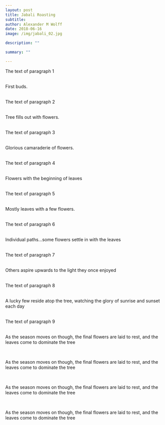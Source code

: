 ```yaml
---
layout: post
title: Jabali Roasting
subtitle:
author: Alexander M Wolff
date: 2018-06-16
image: /img/jabali_02.jpg

description: ""

summary: ""

---
```


<div class="narrow-lead">
The text of paragraph 1
</div>
<br>

<div class="top-center-block">
<img class="tall-image" src="/img/jabali_01.jpg" alt="">
<p>First buds.</p>
</div>
<br>


<div class="narrow-lead">
The text of paragraph 2
</div>
<br>

<div class="top-center-block">
<img class="image" src="/img/jabali_02.jpg" alt="">
<p>Tree fills out with flowers.</p>
</div>
<br>


<div class="narrow-lead">
The text of paragraph 3
</div>
<br>

<div class="top-center-block">
<img class="image" src="/img/jabali_03.jpg" alt="">
<p>Glorious camaraderie of flowers.</p>
</div>
<br>


<div class="narrow-lead">
The text of paragraph 4
</div>
<br>

<div class="top-center-block">
<img class="image" src="/img/jabali_04.jpg" alt="">
<p>Flowers with the beginning of leaves</p>
</div>
<br>


<div class="narrow-lead">
The text of paragraph 5
</div>
<br>

<div class="top-center-block">
<img class="image" src="/img/jabali_05.jpg" alt="">
<p>Mostly leaves with a few flowers.</p>
</div>
<br>


<div class="narrow-lead">
The text of paragraph 6
</div>
<br>

<div class="top-center-block">
<img class="image" src="/img/jabali_06.jpg" alt="">
<p>Individual paths…some flowers settle in with the leaves</p>
</div>
<br>


<div class="narrow-lead">
The text of paragraph 7
</div>
<br>

<div class="top-center-block">
<img class="tall-image" src="/img/jabali_07.jpg" alt="">
<p>Others aspire upwards to the light they once enjoyed</p>
</div>
<br>


<div class="narrow-lead">
The text of paragraph 8
</div>
<br>

<div class="top-center-block">
<img class="tall-image" src="/img/jabali_08.jpg" alt="">
<p>A lucky few reside atop the tree, watching the glory of sunrise and sunset each day</p>
</div>
<br>


<div class="narrow-lead">
The text of paragraph 9
</div>
<br>

<div class="top-center-block">
<img class="tall-image" src="/img/jabali_09.jpg" alt="">
<p>As the season moves on though, the final flowers are laid to rest, and the leaves come to dominate the tree</p>
</div>
<br>

<div class="top-center-block">
<img class="image" src="/img/jabali_10.jpg" alt="">
<p>As the season moves on though, the final flowers are laid to rest, and the leaves come to dominate the tree</p>
</div>
<br>

<div class="top-center-block">
<img class="tall-image" src="/img/jabali_11.jpg" alt="">
<p>As the season moves on though, the final flowers are laid to rest, and the leaves come to dominate the tree</p>
</div>
<br>

<div class="top-center-block">
<img class="tall-image" src="/img/jabali_12.jpg" alt="">
<p>As the season moves on though, the final flowers are laid to rest, and the leaves come to dominate the tree</p>
</div>
<br>





